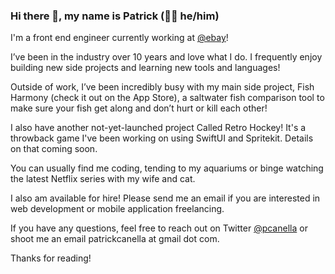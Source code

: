 ### Hi there 👋, my name is Patrick (👨🏻 he/him)


I'm a front end engineer currently working at [@ebay](https://www.ebay.com)!

I’ve been in the industry over 10 years and love what I do. I frequently enjoy building new side projects and learning new tools and languages! 

Outside of work, I’ve been incredibly busy with my main side project, Fish Harmony (check it out on the App Store), a saltwater fish comparison tool to make sure your fish get along and don’t hurt or kill each other!

I also have another not-yet-launched project Called Retro Hockey! It's a throwback game I've been working on using SwiftUI and Spritekit. Details on that coming soon.

You can usually find me coding, tending to my aquariums or binge watching the latest Netflix series with my wife and cat.

I also am available for hire! Please send me an email if you are interested in web development or mobile application freelancing.

If you have any questions, feel free to reach out on Twitter [@pcanella](https://twitter.com/pcanella) or shoot me an email patrickcanella at gmail dot com.

Thanks for reading!




<!--
**pcanella/pcanella** is a ✨ _special_ ✨ repository because its `README.md` (this file) appears on your GitHub profile.

Here are some ideas to get you started:

- 🔭 I’m currently working on ...
- 🌱 I’m currently learning ...
- 👯 I’m looking to collaborate on ...
- 🤔 I’m looking for help with ...
- 💬 Ask me about ...
- 📫 How to reach me: ...
- 😄 Pronouns: ...
- ⚡ Fun fact: ...
-->
